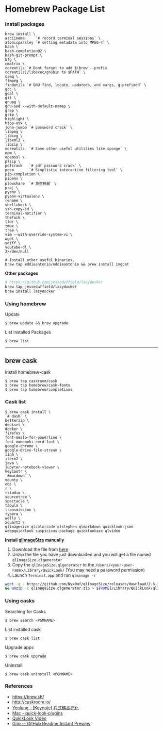 # Homebrew Package List

### Install packages

```
brew install \
asciinema     `# record terminal sessions` \
atomicparsley `# setting metadata into MPEG-4` \
bash \
bash-completion@2 \
bash-git-prompt \
bfg \
cmatrix \
coreutils `# Dont forget to add $(brew --prefix coreutils)/libexec/gnubin to $PATH` \
czmq \
ffmpeg \
findutils `# GNU find, locate, updatedb, and xargs, g-prefixed` \
gcc \
gdal \
git \
gnupg \
gnu-sed --with-default-names \
grep \
grip \
highlight \
htop-osx \
john-jumbo `# password crack` \
libpng \
libsvg \
libxml2 \
libzip \
moreutils  `# Some other useful utilities like sponge` \
npm \
openssl \
p7zip \
pdfcrack   `# pdf password crack` \
peco       `# Simplistic interactive filtering tool` \
pip-completion \
pipenv \
plowshare  `# 免空神器` \
proj \
pyenv \
pyenv-virtualenv \
rename \
shellcheck \
ssh-copy-id \
terminal-notifier \
thefuck \
tldr \
tmux \
tree \
vim --with-override-system-vi \
wget \
ydiff \
youtube-dl \
2>/dev/null

# Install other useful binaries.
brew tap eddieantonio/eddieantonio && brew install imgcat
```

**Other packages**

```bash
# https://github.com/jesseduffield/lazydocker
brew tap jesseduffield/lazydocker
brew install lazydocker
```

### Using homebrew

Update

```
$ brew update && brew upgrade
```

List Installed Packages

```
$ brew list
```

---------------------------------------------

## brew cask

Install homebrew-cask

```
$ brew tap caskroom/cask
$ brew tap homebrew/cask-fonts
$ brew tap homebrew/completions
```

### Cask list

```
$ brew cask install \
`# dash` \
betterzip \
deckset \
docker \
firefox \
font-meslo-for-powerline \
font-mononoki-nerd-font \
google-chrome \
google-drive-file-stream \
iina \
iterm2 \
java \
jupyter-notebook-viewer \
keycastr \
`#macdown` \
mounty \
obs \
r \
rstudio \
sourcetree \
spectacle \
tabula \
transmission \
typora \
welly \
xquartz \
qlimagesize qlcolorcode qlstephen qlmarkdown quicklook-json webpquicklook suspicious-package quicklookase qlvideo
```

**Install [qlImageSize](https://github.com/L1cardo/qlImageSize) manually**

1. Download the file from [here](https://github.com/Nyx0uf/qlImageSize/releases/tag/2.6.1)
2. Unzip the file you have just downloaded and you will get a file named `qlImageSize.qlgenerator`
3. Copy the `qlImageSize.qlgenerator` to the `/Users/⁨<your-user-name>⁨/Library/QuickLook⁩/` (You may need a password permission)
4. Launch `Terminal.app` and run `qlmanage -r`

```bash
wget -q - https://github.com/Nyx0uf/qlImageSize/releases/download/2.6.1/qlImageSize.qlgenerator.zip \
&& unzip -c qlImageSize.qlgenerator.zip > ${HOME}/Library/QuickLook⁩/qlImageSize.qlgenerator
```

### Using casks

Searching for Casks

```
$ brew search <PGMNAME>
```

List installed cask

```
$ brew cask list
```

Upgrade apps

```
$ brew cask upgrade
```

Uninstall

```
$ brew cask uninstall <PGMNAME>
```

### References

- https://brew.sh/
- http://caskroom.io/
- [Yenlung - [Keynote] 程式碼高亮化](http://yenlung-blog.logdown.com/posts/773053-keynote-code-highlighting)
- [Mac - quick-look-plugins](https://github.com/sindresorhus/quick-look-plugins)
- [QuickLook Video](https://github.com/Marginal/QLVideo)
- [Grip -- GitHub Readme Instant Preview](https://github.com/joeyespo/grip)
